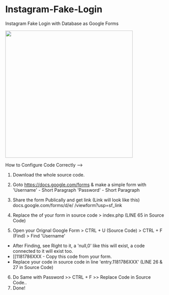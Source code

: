 # Instagram-Fake-Login
Instagram Fake Login with Database as Google Forms

<img src="https://i.imgur.com/YN91eqm.png" width="400px"/>

How to Configure Code Correctly -->

1. Download the whole source code.

2. Goto https://docs.google.com/forms & make a simple form with
      'Username' - Short Paragraph
      'Password' - Short Paragraph
      
3. Share the form Publically and get link
    (Link will look like this) 
    docs.google.com/forms/d/e/ <THIS IS FORM CODE> /viewform?usp=sf_link 
  
4. Replace the <THIS IS FORM CODE> of your form in source code > index.php  (LINE 65 in Source Code)
  
5. Open your Orignal Google Form > CTRL + U (Source Code) > CTRL + F (Find) > Find 'Username'
  - After Finding, see Right to it, a 'null,0' like this will exist, a code connected to it will exist too.
  - [[1181786XXX   -   Copy this code from your form.
  - Replace your code in source code in line 'entry.1181786XXX' (LINE 26 & 27 in Source Code)
  
6. Do Same with Password >> CTRL + F >> Replace Code in Source Code..
7. Done!
